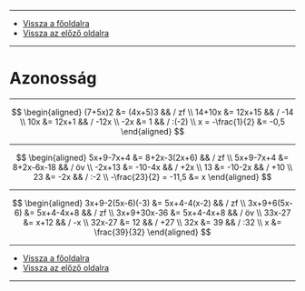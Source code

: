 
---

- [Vissza a főoldalra](../../../../README.md)
- [Vissza az előző oldalra](../matematika.md)

---

# Azonosság

---

$$
\begin{aligned}
(7+5x)2 &= (4x+5)3 && / zf \\
14+10x &= 12x+15 && / -14 \\
10x &= 12x+1 && / -12x \\
-2x &= 1 && / :(-2) \\
x = -\frac{1}{2} &= -0,5
\end{aligned}
$$

---

$$
\begin{aligned}
5x+9-7x+4 &= 8+2x-3(2x+6) && / zf \\
5x+9-7x+4 &= 8+2x-6x-18 && / öv \\
-2x+13 &= -10-4x && / +2x \\
13 &= -10-2x && / +10 \\
23 &= -2x && / :-2 \\
-\frac{23}{2} = -11,5 &= x
\end{aligned}
$$

---

$$
\begin{aligned}
3x+9-2(5x-6)(-3) &= 5x+4-4(x-2) && / zf \\
3x+9+6(5x-6) &= 5x+4-4x+8 && / zf \\
3x+9+30x-36 &= 5x+4-4x+8 && / öv \\
33x-27 &= x+12 && / -x \\
32x-27 &= 12 && / +27 \\
32x &= 39 && / :32 \\
x &= \frac{39}{32}
\end{aligned}
$$

---

- [Vissza a főoldalra](../../../../README.md)
- [Vissza az előző oldalra](../matematika.md)

---